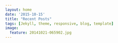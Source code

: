 ```yaml
---
layout: home
date: '2015-10-15'
title: "Recent Posts"
tags: [Jekyll, theme, responsive, blog, template]
image:
  feature: 20141021-065902.jpg
---
```


